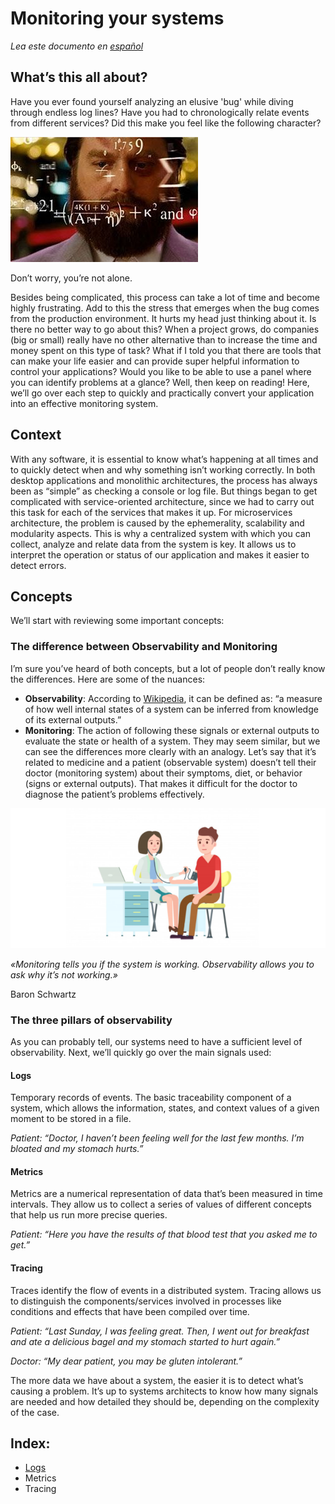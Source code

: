 # Monitoring your systems

*Lea este documento en [español](https://github.com/peterm85/monitoring/blob/master/README.md)*

## What’s this all about?

Have you ever found yourself analyzing an elusive 'bug' while diving through endless log lines? Have you had to chronologically relate events from different services? Did this make you feel like the following character?

<img src="doc/thinking.jpg" alt="Thinking"/>

Don’t worry, you’re not alone.

Besides being complicated, this process can take a lot of time and become highly frustrating. Add to this the stress that emerges when the bug comes from the production environment. It hurts my head just thinking about it. 
Is there no better way to go about this? When a project grows, do companies (big or small) really have no other alternative than to increase the time and money spent on this type of task?
What if I told you that there are tools that can make your life easier and can provide super helpful information to control your applications? Would you like to be able to use a panel where you can identify problems at a glance?
Well, then keep on reading! Here, we’ll go over each step to quickly and practically convert your application into an effective monitoring system.

## Context

With any software, it is essential to know what’s happening at all times and to quickly detect when and why something isn’t working correctly. In both desktop applications and monolithic architectures, the process has always been as “simple” as checking a console or log file. But things began to get complicated with service-oriented architecture, since we had to carry out this task for each of the services that makes it up. For microservices architecture, the problem is caused by the ephemerality, scalability and modularity aspects. This is why a centralized system with which you can collect, analyze and relate data from the system is key. It allows us to interpret the operation or status of our application and makes it easier to detect errors.

## Concepts

We’ll start with reviewing some important concepts:

### The difference between Observability and Monitoring

I’m sure you’ve heard of both concepts, but a lot of people don’t really know the differences. Here are some of the nuances:
- **Observability**: According to [Wikipedia](https://en.wikipedia.org/wiki/Observability), it can be defined as: “a measure of how well internal states of a system can be inferred from knowledge of its external outputs.”
- **Monitoring**: The action of following these signals or external outputs to evaluate the state or health of a system.
They may seem similar, but we can see the differences more clearly with an analogy. Let’s say that it’s related to medicine and a patient (observable system) doesn’t tell their doctor (monitoring system) about their symptoms, diet, or behavior (signs or external outputs). That makes it difficult for the doctor to diagnose the patient’s problems effectively.

<img src="doc/doctor.png" alt="Doctor"/>

*«Monitoring tells you if the system is working. Observability allows you to ask why it’s not working.»*

Baron Schwartz

### The three pillars of observability
As you can probably tell, our systems need to have a sufficient level of observability. Next, we’ll quickly go over the main signals used:

#### Logs
Temporary records of events. The basic traceability component of a system, which allows the information, states, and context values of a given moment to be stored in a file.

*Patient: “Doctor, I haven’t been feeling well for the last few months. I’m bloated and my stomach hurts.”*

#### Metrics
Metrics are a numerical representation of data that’s been measured in time intervals. They allow us to collect a series of values of different concepts that help us run more precise queries.

*Patient: “Here you have the results of that blood test that you asked me to get.”*

#### Tracing
Traces identify the flow of events in a distributed system. Tracing allows us to distinguish the components/services involved in processes like conditions and effects that have been compiled over time.

*Patient: “Last Sunday, I was feeling great. Then, I went out for breakfast and ate a delicious bagel and my stomach started to hurt again.”*

*Doctor: “My dear patient, you may be gluten intolerant.”*

The more data we have about a system, the easier it is to detect what’s causing a problem. It’s up to systems architects to know how many signals are needed and how detailed they should be, depending on the complexity of the case.

## Index:

- [Logs](https://github.com/peterm85/monitoring/logging#README_en.md)
- Metrics
- Tracing

